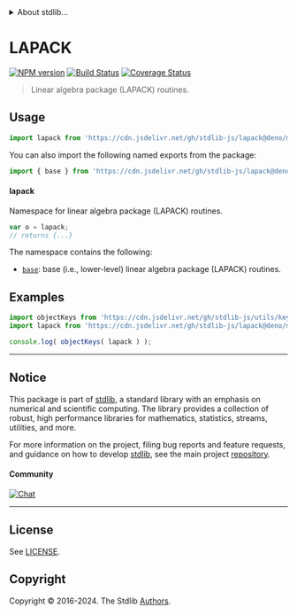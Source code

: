 <!--

@license Apache-2.0

Copyright (c) 2024 The Stdlib Authors.

Licensed under the Apache License, Version 2.0 (the "License");
you may not use this file except in compliance with the License.
You may obtain a copy of the License at

   http://www.apache.org/licenses/LICENSE-2.0

Unless required by applicable law or agreed to in writing, software
distributed under the License is distributed on an "AS IS" BASIS,
WITHOUT WARRANTIES OR CONDITIONS OF ANY KIND, either express or implied.
See the License for the specific language governing permissions and
limitations under the License.

-->


<details>
  <summary>
    About stdlib...
  </summary>
  <p>We believe in a future in which the web is a preferred environment for numerical computation. To help realize this future, we've built stdlib. stdlib is a standard library, with an emphasis on numerical and scientific computation, written in JavaScript (and C) for execution in browsers and in Node.js.</p>
  <p>The library is fully decomposable, being architected in such a way that you can swap out and mix and match APIs and functionality to cater to your exact preferences and use cases.</p>
  <p>When you use stdlib, you can be absolutely certain that you are using the most thorough, rigorous, well-written, studied, documented, tested, measured, and high-quality code out there.</p>
  <p>To join us in bringing numerical computing to the web, get started by checking us out on <a href="https://github.com/stdlib-js/stdlib">GitHub</a>, and please consider <a href="https://opencollective.com/stdlib">financially supporting stdlib</a>. We greatly appreciate your continued support!</p>
</details>

# LAPACK

[![NPM version][npm-image]][npm-url] [![Build Status][test-image]][test-url] [![Coverage Status][coverage-image]][coverage-url] <!-- [![dependencies][dependencies-image]][dependencies-url] -->

> Linear algebra package (LAPACK) routines.



<section class="usage">

## Usage

```javascript
import lapack from 'https://cdn.jsdelivr.net/gh/stdlib-js/lapack@deno/mod.js';
```

You can also import the following named exports from the package:

```javascript
import { base } from 'https://cdn.jsdelivr.net/gh/stdlib-js/lapack@deno/mod.js';
```

#### lapack

Namespace for linear algebra package (LAPACK) routines.

```javascript
var o = lapack;
// returns {...}
```

The namespace contains the following:

<!-- <toc pattern="*"> -->

<div class="namespace-toc">

-   <span class="signature">[`base`][@stdlib/lapack/base]</span><span class="delimiter">: </span><span class="description">base (i.e., lower-level) linear algebra package (LAPACK) routines.</span>

</div>

<!-- </toc> -->

</section>

<!-- /.usage -->

<section class="examples">

## Examples

<!-- TODO: better examples -->

<!-- eslint no-undef: "error" -->

```javascript
import objectKeys from 'https://cdn.jsdelivr.net/gh/stdlib-js/utils/keys@deno/mod.js';
import lapack from 'https://cdn.jsdelivr.net/gh/stdlib-js/lapack@deno/mod.js';

console.log( objectKeys( lapack ) );
```

</section>

<!-- /.examples -->

<!-- Section for related `stdlib` packages. Do not manually edit this section, as it is automatically populated. -->

<section class="related">

</section>

<!-- /.related -->

<!-- Section for all links. Make sure to keep an empty line after the `section` element and another before the `/section` close. -->


<section class="main-repo" >

* * *

## Notice

This package is part of [stdlib][stdlib], a standard library with an emphasis on numerical and scientific computing. The library provides a collection of robust, high performance libraries for mathematics, statistics, streams, utilities, and more.

For more information on the project, filing bug reports and feature requests, and guidance on how to develop [stdlib][stdlib], see the main project [repository][stdlib].

#### Community

[![Chat][chat-image]][chat-url]

---

## License

See [LICENSE][stdlib-license].


## Copyright

Copyright &copy; 2016-2024. The Stdlib [Authors][stdlib-authors].

</section>

<!-- /.stdlib -->

<!-- Section for all links. Make sure to keep an empty line after the `section` element and another before the `/section` close. -->

<section class="links">

[npm-image]: http://img.shields.io/npm/v/@stdlib/lapack.svg
[npm-url]: https://npmjs.org/package/@stdlib/lapack

[test-image]: https://github.com/stdlib-js/lapack/actions/workflows/test.yml/badge.svg?branch=v0.1.3
[test-url]: https://github.com/stdlib-js/lapack/actions/workflows/test.yml?query=branch:v0.1.3

[coverage-image]: https://img.shields.io/codecov/c/github/stdlib-js/lapack/main.svg
[coverage-url]: https://codecov.io/github/stdlib-js/lapack?branch=main

<!--

[dependencies-image]: https://img.shields.io/david/stdlib-js/lapack.svg
[dependencies-url]: https://david-dm.org/stdlib-js/lapack/main

-->

[chat-image]: https://img.shields.io/gitter/room/stdlib-js/stdlib.svg
[chat-url]: https://app.gitter.im/#/room/#stdlib-js_stdlib:gitter.im

[stdlib]: https://github.com/stdlib-js/stdlib

[stdlib-authors]: https://github.com/stdlib-js/stdlib/graphs/contributors

[umd]: https://github.com/umdjs/umd
[es-module]: https://developer.mozilla.org/en-US/docs/Web/JavaScript/Guide/Modules

[deno-url]: https://github.com/stdlib-js/lapack/tree/deno
[deno-readme]: https://github.com/stdlib-js/lapack/blob/deno/README.md
[umd-url]: https://github.com/stdlib-js/lapack/tree/umd
[umd-readme]: https://github.com/stdlib-js/lapack/blob/umd/README.md
[esm-url]: https://github.com/stdlib-js/lapack/tree/esm
[esm-readme]: https://github.com/stdlib-js/lapack/blob/esm/README.md
[branches-url]: https://github.com/stdlib-js/lapack/blob/main/branches.md

[stdlib-license]: https://raw.githubusercontent.com/stdlib-js/lapack/main/LICENSE

<!-- <toc-links> -->

[@stdlib/lapack/base]: https://github.com/stdlib-js/lapack/tree/main/base

<!-- </toc-links> -->

</section>

<!-- /.links -->
